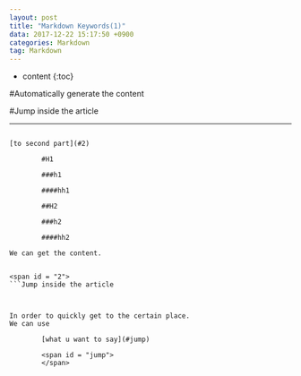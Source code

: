```yaml
---
layout: post
title: "Markdown Keywords(1)"
data: 2017-12-22 15:17:50 +0900
categories: Markdown
tag: Markdown
---
```


* content
{:toc}

#Automatically generate the content


#Jump inside the article


------------------------------------


```Automatically generate the content

[to second part](#2)

		#H1

		###h1

		####hh1

		##H2

		###h2

		####hh2

We can get the content.


<span id = "2">
```Jump inside the article



In order to quickly get to the certain place.
We can use 

		[what u want to say](#jump)

		<span id = "jump">
		</span>
 
            